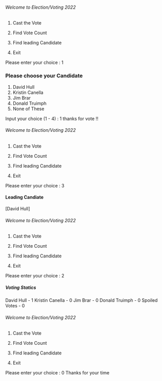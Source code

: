###### Welcome to Election/Voting 2022 #####

 1. Cast the Vote

 2. Find Vote Count

 3. Find leading Candidate

 0. Exit

Please enter your choice : 1
### Please choose your Candidate ####


 1. David Hull
 2. Kristin Canella
 3. Jim Brar
 4. Donald Truimph
 5. None of These

 Input your choice (1 - 4) : 1
 thanks for vote !!

 ###### Welcome to Election/Voting 2022 #####

 1. Cast the Vote

 2. Find Vote Count

 3. Find leading Candidate

 0. Exit

 Please enter your choice : 3
 #### Leading Candiate ####

[David Hull]

 ###### Welcome to Election/Voting 2022 #####

 1. Cast the Vote

 2. Find Vote Count

 3. Find leading Candidate

 0. Exit

 Please enter your choice : 2
 ##### Voting Statics ####
 David Hull - 1 
 Kristin Canella - 0 
 Jim Brar - 0 
 Donald Truimph - 0 
 Spoiled Votes - 0 

 ###### Welcome to Election/Voting 2022 #####

 1. Cast the Vote

 2. Find Vote Count

 3. Find leading Candidate

 0. Exit

 Please enter your choice : 0
 Thanks for your time
